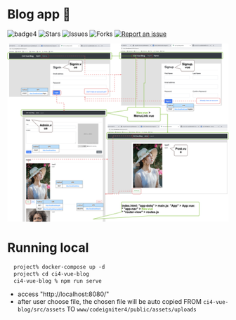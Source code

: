 # Blog app 🚀

![badge4](https://img.shields.io/badge/docker-3.3.1-blue)
![Stars](https://img.shields.io/github/stars/tquangdo/vue2-ci4-apache-atsana-blog?color=f05340)
![Issues](https://img.shields.io/github/issues/tquangdo/vue2-ci4-apache-atsana-blog?color=f05340)
![Forks](https://img.shields.io/github/forks/tquangdo/vue2-ci4-apache-atsana-blog?color=f05340)
[![Report an issue](https://img.shields.io/badge/Support-Issues-green)](https://github.com/tquangdo/vue2-ci4-apache-atsana-blog/issues/new)

![demo](demo.png)

# Running local
```shell
  project% docker-compose up -d
  project% cd ci4-vue-blog
  ci4-vue-blog % npm run serve
```

* access "http://localhost:8080/"
* after user choose file, the chosen file will be auto copied FROM `ci4-vue-blog/src/assets` TO `www/codeigniter4/public/assets/uploads`
